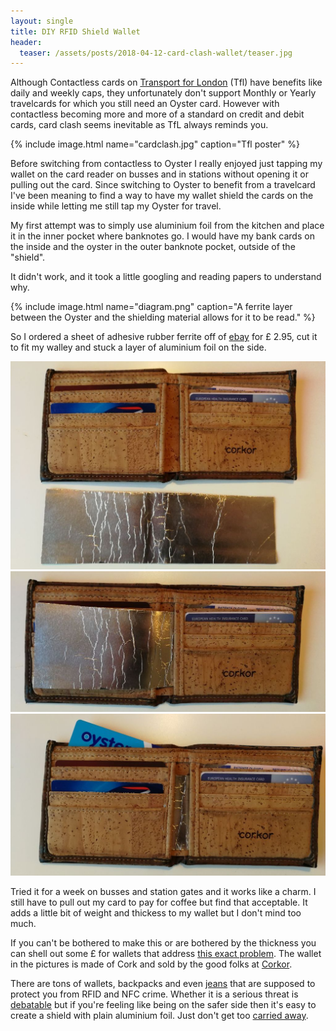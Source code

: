 ```yaml
---
layout: single
title: DIY RFID Shield Wallet 
header:
  teaser: /assets/posts/2018-04-12-card-clash-wallet/teaser.jpg
---
```


Although Contactless cards on [Transport for London](https://tfl.gov.uk/) (Tfl) have benefits like daily and weekly caps, they unfortunately don't support Monthly or Yearly travelcards for which you still need an Oyster card. However with contactless becoming more and more of a standard on credit and debit cards, card clash seems inevitable as TfL always reminds you.

{% include image.html name="cardclash.jpg" caption="Tfl poster" %}

Before switching from contactless to Oyster I really enjoyed just tapping my wallet on the card reader on busses and in stations without opening it or pulling out the card. Since switching to Oyster to benefit from a travelcard I've been meaning to find a way to have my wallet shield the cards on the inside while letting me still tap my Oyster for travel.

My first attempt was to simply use aluminium foil from the kitchen and place it in the inner pocket where banknotes go. I would have my bank cards on the inside and the oyster in the outer banknote pocket, outside of the "shield".

It didn't work, and it took a little googling and reading papers to understand why.

{% include image.html name="diagram.png" caption="A ferrite layer between the Oyster and the shielding material allows for it to be read." %}

So I ordered a sheet of adhesive rubber ferrite off of [ebay](https://www.ebay.co.uk/itm/331152748367) for £ 2.95, cut it to fit my walley and stuck a layer of aluminium foil on the side.

![Step 1](/assets/posts/2018-04-12-card-clash-wallet/wallet1.jpg "Step 1")
![Step 2](/assets/posts/2018-04-12-card-clash-wallet/wallet2.jpg "Step 2")
![Step 3](/assets/posts/2018-04-12-card-clash-wallet/wallet3.jpg "Step 3")

Tried it for a week on busses and station gates and it works like a charm. I still have to pull out my card to pay for coffee but find that acceptable. It adds a little bit of weight and thickess to my wallet but I don't mind too much.

If you can't be bothered to make this or are bothered by the thickness you can shell out some £ for wallets that address [this exact problem](https://www.merlolondon.com/). The wallet in the pictures is made of Cork and sold by the good folks at [Corkor](https://www.corkor.com/).

There are tons of wallets, backpacks and even [jeans](https://www.betabrand.com/mens-rfid-blocking-pocket-norton-denim-jeans) that are supposed to protect you from RFID and NFC crime. Whether it is a serious threat is [debatable](https://lifehacker.com/why-you-don-t-need-to-worry-about-rfid-shielding-1818626171) but if you're feeling like being on the safer side then it's easy to create a shield with plain aluminium foil. Just don't get too [carried away](http://knowyourmeme.com/memes/tin-foil-hats).